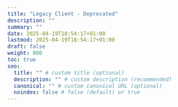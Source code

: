 ```yaml
---
title: "Legacy Client - Deprecated"
description: ""
summary: ""
date: 2025-04-19T18:54:17+01:00
lastmod: 2025-04-19T18:54:17+01:00
draft: false
weight: 800
toc: true
seo:
  title: "" # custom title (optional)
  description: "" # custom description (recommended)
  canonical: "" # custom canonical URL (optional)
  noindex: false # false (default) or true
---
```

